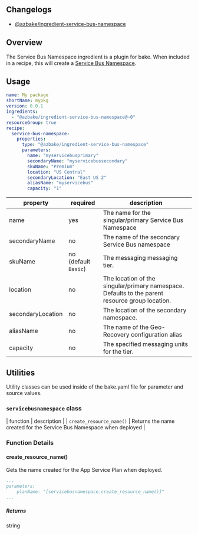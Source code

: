 ## Changelogs

* [@azbake/ingredient-service-bus-namespace](./CHANGELOG.md)

## Overview

The Service Bus Namespace ingredient is a plugin for bake. When included in a recipe, this will create a [Service Bus Namespace](https://docs.microsoft.com/en-us/azure/service-bus-messaging/service-bus-messaging-overview).

## Usage

```yaml
name: My package
shortName: mypkg
version: 0.0.1
ingredients:
  - "@azbake/ingredient-service-bus-namespace@~0"
resourceGroup: true
recipe:
  service-bus-namespace:
    properties:
      type: "@azbake/ingredient-service-bus-namespace"
      parameters:
        name: "myservicebusprimary"
        secondaryName: "myservicebussecondary"
        skuName: "Premium"
        location: "US Central"
        secondaryLocation: "East US 2"
        aliasName: "myservicebus"
        capacity: "1"
```

| property | required | description |
| -------- | -------- | ----------- |
| name | yes | The name for the singular/primary Service Bus Namespace |
| secondaryName | no | The name of the secondary Service Bus namespace |
| skuName | no (default `Basic`) | The messaging messaging tier. |
| location | no | The location of the singular/primary namespace. Defaults to the parent resource group location. |
| secondaryLocation | no | The location of the secondary namespace. |
| aliasName | no | The name of the Geo-Recovery configuration alias  |
| capacity | no | The specified messaging units for the tier. |

## Utilities

Utility classes can be used inside of the bake.yaml file for parameter and source values.

### ``servicebusnamespace`` class

| function | description |
| `create_resource_name()` | Returns the name created for the Service Bus Namespace when deployed |

### Function Details

#### create_resource_name()

Gets the name created for the App Service Plan when deployed.

```yaml
...
parameters:
    planName: "[servicebusnamespace.create_resource_name()]"
...
```

##### Returns

string